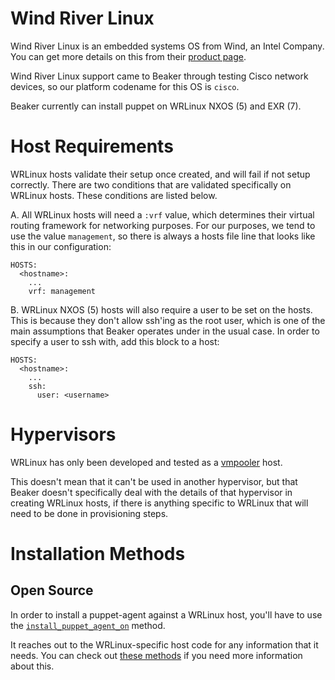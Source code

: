 # Wind River Linux

Wind River Linux is an embedded systems OS from Wind, an Intel Company.  You
can get more details on this from their
[product page](http://www.windriver.com/products/linux/).

Wind River Linux support came to Beaker through testing Cisco network
devices, so our platform codename for this OS is `cisco`.

Beaker currently can install puppet on WRLinux NXOS (5) and EXR (7).

# Host Requirements

WRLinux hosts validate their setup once created, and will fail if not
setup correctly.  There are two conditions that are validated specifically
on WRLinux hosts.  These conditions are listed below.

A. All WRLinux hosts will need a `:vrf` value, which determines their
virtual routing framework for networking purposes.  For our purposes,
we tend to use the value `management`, so there is always a hosts
file line that looks like this in our configuration:

    HOSTS:
      <hostname>:
        ...
        vrf: management
    
B. WRLinux NXOS (5) hosts will also require a user to be set on the
hosts.  This is because they don't allow ssh'ing as the root user,
which is one of the main assumptions that Beaker operates under in
the usual case.  In order to specify a user to ssh with, add this
block to a host:

    HOSTS:
      <hostname>:
        ...
        ssh:
          user: <username>

# Hypervisors

WRLinux has only been developed and tested as a
[vmpooler](https://github.com/puppetlabs/vmpooler) host.

This doesn't mean that it can't be used in another hypervisor, but that
Beaker doesn't specifically deal with the details of that hypervisor in creating
WRLinux hosts, if there is anything specific to WRLinux that will need to be done in
provisioning steps.

# Installation Methods

## Open Source

In order to install a puppet-agent against a WRLinux host, you'll have to use the
[`install_puppet_agent_on`](blob/master/lib/beaker/dsl/install_utils/foss_utils.rb#L327)
method.

It reaches out to the WRLinux-specific host code for any information that it needs.
You can check out [these methods](blob/master/lib/beaker/host/cisco.rb) if you
need more information about this.